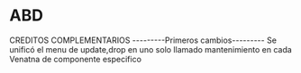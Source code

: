 # ABD
CREDITOS COMPLEMENTARIOS
---------Primeros cambios---------
Se unificó el menu de update,drop en uno solo llamado mantenimiento en cada Venatna de componente especifico
